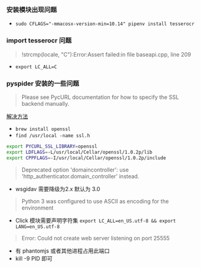 ### 安装模块出现问题

- `sudo CFLAGS="-mmacosx-version-min=10.14" pipenv install tesserocr`

### import tesserocr 问题

> !strcmp(locale, "C"):Error:Assert failed:in file baseapi.cpp, line 209

- `export LC_ALL=C`

### pyspider 安装的一些问题

> Please see PycURL documentation for how to specify the SSL backend manually.

[解决方法](https://blog.csdn.net/zhuangmezhuang/article/details/82861448 )

- `brew install openssl`
- `find /usr/local -name ssl.h`

```sh
export PYCURL_SSL_LIBRARY=openssl
export LDFLAGS=-L/usr/local/Cellar/openssl/1.0.2p/lib
export CPPFLAGS=-I/usr/local/Cellar/openssl/1.0.2p/include
```

> Deprecated option 'domaincontroller': use 'http_authenticator.domain_controller' instead.

- wsgidav 需要降级为2.x 默认为 3.0

> Python 3 was configured to use ASCII as encoding for the environment

- Click 模块需要声明字符集 `export LC_ALL=en_US.utf-8 && export LANG=en_US.utf-8`

> Error: Could not create web server listening on port 25555

- 有 phantomjs 或者其他进程占用此端口
- kill -9 PID 即可





